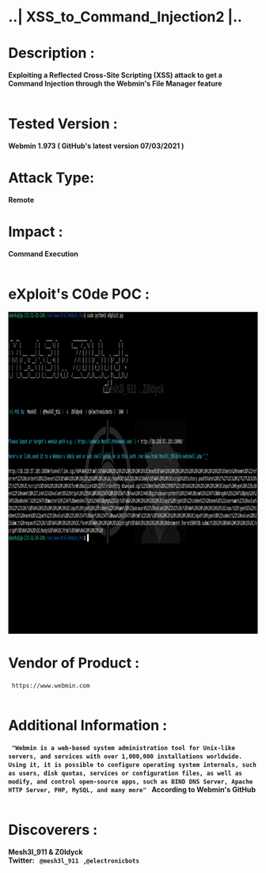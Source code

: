 # ..| XSS_to_Command_Injection2 |..

# Description :
<b>Exploiting a Reflected Cross-Site Scripting (XSS) attack to get a Command Injection through the Webmin's File Manager feature <br>
</b><br>
<h1>Tested Version :</h1>
<b>Webmin 1.973 ( GitHub's latest version 07/03/2021 )
</b><br>
<h1>Attack Type: </h1>
<b>Remote
</b>
<br>
<h1>Impact :<br></h1>
<b>Command Execution
</b><br>
<br>
<h1>eXploit's C0de POC :</h1>
<p>
    <img src="exploitPOC.png" width="1500" height="650" />
</p>
<h1>Vendor of Product :</h1>
<code> https://www.webmin.com </code><br><br>
<h1>Additional Information :</h1>
<b>
<code> "Webmin is a web-based system administration tool for Unix-like servers, and services with over 1,000,000 installations worldwide. Using it, it is possible to configure operating system internals, such as users, disk quotas, services or configuration files, as well as modify, and control open-source apps, such as BIND DNS Server, Apache HTTP Server, PHP, MySQL, and many more" </code> According to Webmin's GitHub <br>

<br>
</b>
<h1>Discoverers :</h1>
<b>
Mesh3l_911 & Z0ldyck <br>
Twitter: <code> @mesh3l_911 </code> ,<code>@electronicbots </code>
<br>
</b>
